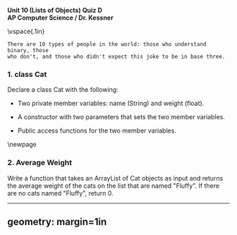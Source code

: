 __Unit 10 (Lists of Objects) Quiz D__  
__AP Computer Science / Dr. Kessner__  

\vspace{.1in}

```
There are 10 types of people in the world: those who understand binary, those
who don't, and those who didn't expect this joke to be in base three.
```

### 1.  class Cat

Declare a class Cat with the following:

* Two private member variables: name (String) and weight (float).  

* A constructor with two parameters that sets the two member variables.

* Public access functions for the two member variables.

\newpage


### 2.  Average Weight

Write a function that takes an ArrayList of Cat objects as input and returns
the average weight of the cats on the list that are named "Fluffy".  If there
are no cats named "Fluffy", return 0.

---
geometry: margin=1in
---


